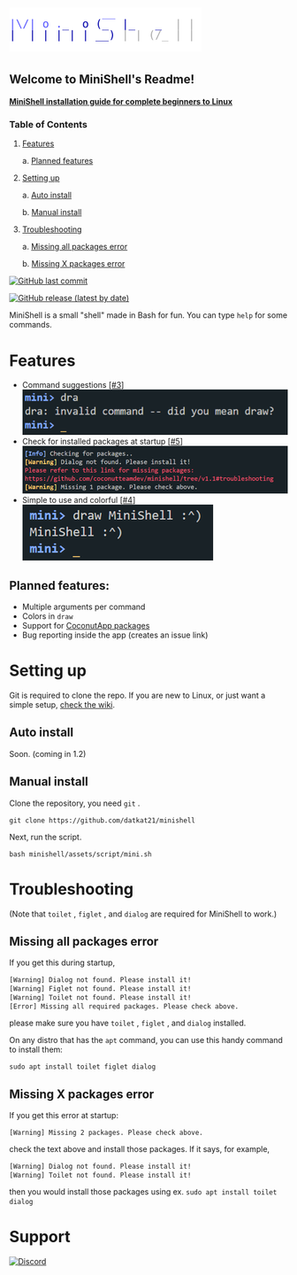 # ![MiniShell](https://raw.githubusercontent.com/coconutteamdev/minishell/b5d8231b100e836203c59087ce0ce9ef06ed6c86/logo.svg)

## Welcome to MiniShell's Readme!
#### [MiniShell installation guide for complete beginners to Linux](https://github.com/coconutteamdev/minishell/wiki/Get-Started-with-MiniShell)


### Table of Contents 

1. [Features](https://github.com/coconutteamdev/minishell#features)

    a. [Planned features](https://github.com/coconutteamdev/minishell#planned-features)

1. [Setting up](https://github.com/coconutteamdev/minishell#setting-up)

    a. [Auto install](https://github.com/coconutteamdev/minishell#auto-install)

    b. [Manual install](https://github.com/coconutteamdev/minishell#manual-install)

2. [Troubleshooting](https://github.com/coconutteamdev/minishell#troubleshooting)

    a. [Missing all packages error](https://github.com/coconutteamdev/minishell#missing-all-packages-error)

    b. [Missing X packages error](https://github.com/coconutteamdev/minishell#missing-x-packages-error)


[![GitHub last commit](https://img.shields.io/github/last-commit/datkat21/minishell?style=flat-square)](https://github.com/coconutteamdev/minishell/commits/main)

[![GitHub release (latest by date)](https://img.shields.io/github/v/release/datkat21/minishell?style=flat-square)](https://github.com/coconutteamdev/minishell/releases)

MiniShell is a small "shell" made in Bash for fun.
You can type `help` for some commands.


# Features
- Command suggestions [[#3]](https://github.com/coconutteamdev/minishell/issues/3)
![img](https://raw.githubusercontent.com/coconutteamdev/minishell/main/assets/img/command_suggestions.png)
- Check for installed packages at startup [[#5]](https://github.com/coconutteamdev/minishell/issues/5)
![img](https://raw.githubusercontent.com/coconutteamdev/minishell/main/assets/img/missing1.png)
- Simple to use and colorful [[#4]](https://github.com/coconutteamdev/minishell/issues/4)
![img](https://raw.githubusercontent.com/coconutteamdev/minishell/main/assets/img/drawexample2.png)
## Planned features:
- Multiple arguments per command
- Colors in `draw`
- Support for [CoconutApp packages](https://github.com/coconutteamdev/coconutapp)
- Bug reporting inside the app (creates an issue link)
# Setting up
Git is required to clone the repo.
If you are new to Linux, or just want a simple setup, [check the wiki](https://github.com/coconutteamdev/minishell/wiki/Get-Started-with-MiniShell).
## Auto install
Soon. (coming in 1.2)
<!-- Clone the repo with Git:
```bash
git clone https://github.com/coconutteamdev/minishell && bash minishell/install.sh
```
This command above clones the repo and runs the installer if you have Bash installed. -->
## Manual install
Clone the repository, you need `git` .

```
git clone https://github.com/datkat21/minishell
```

Next, run the script.

```
bash minishell/assets/script/mini.sh
```

# Troubleshooting

(Note that `toilet` , `figlet` , and `dialog` are required for MiniShell to work.)

## Missing all packages error

If you get this during startup, 

```
[Warning] Dialog not found. Please install it!
[Warning] Figlet not found. Please install it!
[Warning] Toilet not found. Please install it!
[Error] Missing all required packages. Please check above.
``` 

please make sure you have `toilet` , `figlet` , and `dialog` installed.

On any distro that has the `apt` command, you can use this handy command to install them:

```
sudo apt install toilet figlet dialog
``` 

## Missing X packages error

If you get this error at startup:

```
[Warning] Missing 2 packages. Please check above.
``` 

check the text above and install those packages. If it says, for example, 

```
[Warning] Dialog not found. Please install it!
[Warning] Toilet not found. Please install it!
```

then you would install those packages using ex. `sudo apt install toilet dialog`

# Support

[![Discord](https://img.shields.io/discord/507735969731182592?style=flat-square)](https://discord.gg/KgQGXEGHDE)
